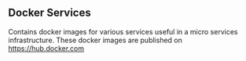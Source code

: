 ## Docker Services

Contains docker images for various services useful in a micro services infrastructure. These docker images are published on https://hub.docker.com

